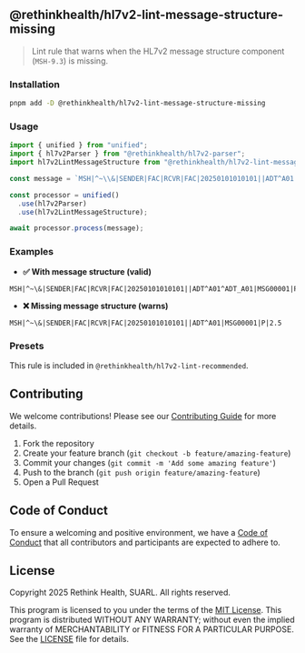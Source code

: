 ## @rethinkhealth/hl7v2-lint-message-structure-missing

> Lint rule that warns when the HL7v2 message structure component (`MSH-9.3`) is missing.

### Installation

```bash
pnpm add -D @rethinkhealth/hl7v2-lint-message-structure-missing
```

### Usage

```typescript
import { unified } from "unified";
import { hl7v2Parser } from "@rethinkhealth/hl7v2-parser";
import hl7v2LintMessageStructure from "@rethinkhealth/hl7v2-lint-message-structure-missing";

const message = `MSH|^~\\&|SENDER|FAC|RCVR|FAC|20250101010101||ADT^A01|MSG00001|P|2.5`;

const processor = unified()
  .use(hl7v2Parser)
  .use(hl7v2LintMessageStructure);

await processor.process(message);
```

### Examples

- **✅ With message structure (valid)**

```
MSH|^~\&|SENDER|FAC|RCVR|FAC|20250101010101||ADT^A01^ADT_A01|MSG00001|P|2.5
```

- **❌ Missing message structure (warns)**

```
MSH|^~\&|SENDER|FAC|RCVR|FAC|20250101010101||ADT^A01|MSG00001|P|2.5
```

### Presets

This rule is included in `@rethinkhealth/hl7v2-lint-recommended`.

## Contributing

We welcome contributions! Please see our [Contributing Guide][github-contributing] for more details.

1. Fork the repository
2. Create your feature branch (`git checkout -b feature/amazing-feature`)
3. Commit your changes (`git commit -m 'Add some amazing feature'`)
4. Push to the branch (`git push origin feature/amazing-feature`)
5. Open a Pull Request

## Code of Conduct

To ensure a welcoming and positive environment, we have a [Code of Conduct][github-code-of-conduct] that all contributors and participants are expected to adhere to.

## License

Copyright 2025 Rethink Health, SUARL. All rights reserved.

This program is licensed to you under the terms of the [MIT License](https://opensource.org/licenses/MIT). This program is distributed WITHOUT ANY WARRANTY; without even the implied warranty of MERCHANTABILITY or FITNESS FOR A PARTICULAR PURPOSE. See the [LICENSE][github-license] file for details.

[github-code-of-conduct]: https://github.com/rethinkhealth/hl7v2/blob/main/CODE_OF_CONDUCT.md
[github-license]: https://github.com/rethinkhealth/hl7v2/blob/main/LICENSE
[github-contributing]: https://github.com/rethinkhealth/hl7v2/blob/main/CONTRIBUTING.md

